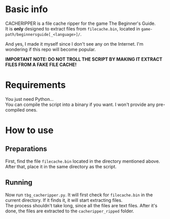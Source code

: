 # Basic info
CACHERIPPER is a file cache ripper for the game The Beginner's Guide.  
It is **only** designed to extract files from `filecache.bin`, located in `game-path/beginnersguide[_<language>]/`.

And yes, I made it myself since I don't see any on the Internet. I'm wondering if this repo will become popular.

**IMPORTANT NOTE: DO NOT TROLL THE SCRIPT BY MAKING IT EXTRACT FILES FROM A FAKE FILE CACHE!**

# Requirements
You just need Python...  
You can compile the script into a binary if you want. I won't provide any pre-compiled ones.

# How to use
## Preparations
First, find the file `filecache.bin` located in the directory mentioned above.  
After that, place it in the same directory as the script.
## Running
Now run `tbg_cacheripper.py`. It will first check for `filecache.bin` in the current directory. If it finds it, it will start extracting files.  
The process shouldn't take long, since all the files are text files. After it's done, the files are extracted to the `cacheripper_ripped` folder.
